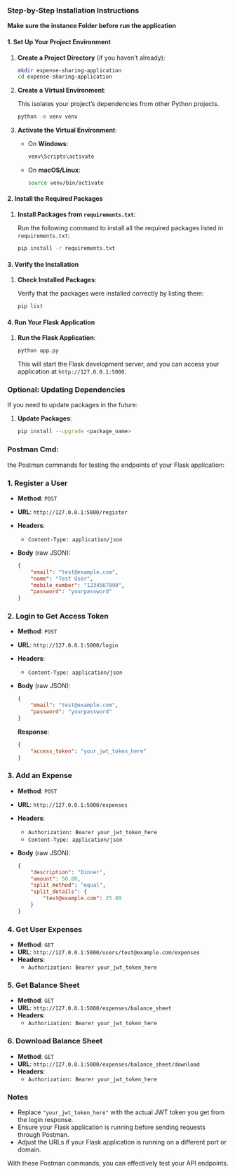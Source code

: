 ### Step-by-Step Installation Instructions

**Make sure the instance Folder before run the application**

#### 1. **Set Up Your Project Environment**

1. **Create a Project Directory** (if you haven’t already):

    ```bash
    mkdir expense-sharing-application
    cd expense-sharing-application
    ```

2. **Create a Virtual Environment**:

    This isolates your project’s dependencies from other Python projects.

    ```bash
    python -m venv venv
    ```

3. **Activate the Virtual Environment**:

    - On **Windows**:
      ```bash
      venv\Scripts\activate
      ```
    - On **macOS/Linux**:
      ```bash
      source venv/bin/activate
      ```
#### 2. **Install the Required Packages**

1. **Install Packages from `requirements.txt`**:

    Run the following command to install all the required packages listed in `requirements.txt`:

    ```bash
    pip install -r requirements.txt
    ```

#### 3. **Verify the Installation**

1. **Check Installed Packages**:

    Verify that the packages were installed correctly by listing them:

    ```bash
    pip list
    ```

#### 4. **Run Your Flask Application**
1. **Run the Flask Application**:

    ```bash
    python app.py
    ```

    This will start the Flask development server, and you can access your application at `http://127.0.0.1:5000`.

### Optional: Updating Dependencies

If you need to update packages in the future:

1. **Update Packages**:

    ```bash
    pip install --upgrade <package_name>
    ```
### Postman Cmd:

the Postman commands for testing the endpoints of your Flask application:
### 1. **Register a User**

- **Method**: `POST`
- **URL**: `http://127.0.0.1:5000/register`
- **Headers**:
  - `Content-Type: application/json`
- **Body** (raw JSON):

  ```json
  {
      "email": "test@example.com",
      "name": "Test User",
      "mobile_number": "1234567890",
      "password": "yourpassword"
  }
  ```

### 2. **Login to Get Access Token**

- **Method**: `POST`
- **URL**: `http://127.0.0.1:5000/login`
- **Headers**:
  - `Content-Type: application/json`
- **Body** (raw JSON):

  ```json
  {
      "email": "test@example.com",
      "password": "yourpassword"
  }
  ```

  **Response**:

  ```json
  {
      "access_token": "your_jwt_token_here"
  }
  ```

### 3. **Add an Expense**

- **Method**: `POST`
- **URL**: `http://127.0.0.1:5000/expenses`
- **Headers**:
  - `Authorization: Bearer your_jwt_token_here`
  - `Content-Type: application/json`
- **Body** (raw JSON):

  ```json
  {
      "description": "Dinner",
      "amount": 50.00,
      "split_method": "equal",
      "split_details": {
          "test@example.com": 25.00
      }
  }
  ```

### 4. **Get User Expenses**

- **Method**: `GET`
- **URL**: `http://127.0.0.1:5000/users/test@example.com/expenses`
- **Headers**:
  - `Authorization: Bearer your_jwt_token_here`

### 5. **Get Balance Sheet**

- **Method**: `GET`
- **URL**: `http://127.0.0.1:5000/expenses/balance_sheet`
- **Headers**:
  - `Authorization: Bearer your_jwt_token_here`

### 6. **Download Balance Sheet**

- **Method**: `GET`
- **URL**: `http://127.0.0.1:5000/expenses/balance_sheet/download`
- **Headers**:
  - `Authorization: Bearer your_jwt_token_here`

### Notes

- Replace `"your_jwt_token_here"` with the actual JWT token you get from the login response.
- Ensure your Flask application is running before sending requests through Postman.
- Adjust the URLs if your Flask application is running on a different port or domain.

With these Postman commands, you can effectively test your API endpoints.
